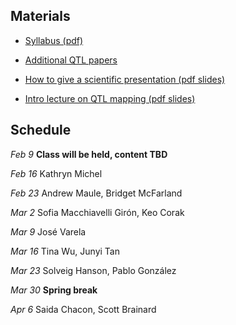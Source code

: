 ## Materials

- [Syllabus (pdf)](PBPG_957_Spring_2018_Yandell.pdf)

- [Additional QTL papers](qtl_papers.html)

- [How to give a scientific presentation (pdf slides)](https://www.biostat.wisc.edu/~kbroman/presentations/giving_talks.pdf)

- [Intro lecture on QTL mapping (pdf slides)](qtl_intro.pdf)

## Schedule

_Feb 9_ **Class will be held, content TBD**

_Feb 16_ Kathryn Michel

_Feb 23_ Andrew Maule,
Bridget McFarland

_Mar 2_ Sofia Macchiavelli Girón,
Keo Corak

_Mar 9_
José Varela

_Mar 16_
Tina Wu,
Junyi Tan

_Mar 23_
Solveig Hanson,
Pablo González

_Mar 30_ **Spring break**

_Apr 6_
Saida Chacon,
Scott Brainard

